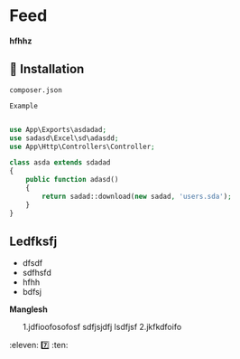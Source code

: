 # Feed

**hfhhz**

## :rocket: Installation

`composer.json`

```
Example
```

```php

use App\Exports\asdadad;
use sadasd\Excel\sd\adasdd;
use App\Http\Controllers\Controller;

class asda extends sdadad 
{
    public function adasd() 
    {
        return sadad::download(new sadad, 'users.sda');
    }
}
```

## Ledfksfj

<ul>
    <li>dfsdf</li>
    <li>sdfhsfd</li>
    <li>hfhh</li>
    <li>bdfsj</li>
</ul>


**Manglesh**
<ol>
1.jdfioofosofosf sdfjsjdfj lsdfjsf
2.jkfkdfoifo
</ol>

:eleven:
:seven:
:ten:

